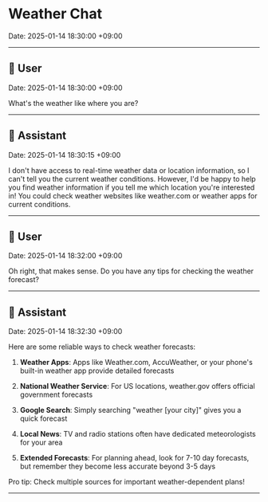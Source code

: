 # Weather Chat

Date: 2025-01-14 18:30:00 +09:00

---

## 👤 User
Date: 2025-01-14 18:30:00 +09:00

What's the weather like where you are?

---

## 🤖 Assistant
Date: 2025-01-14 18:30:15 +09:00

I don't have access to real-time weather data or location information, so I can't tell you the current weather conditions. However, I'd be happy to help you find weather information if you tell me which location you're interested in! You could check weather websites like weather.com or weather apps for current conditions.

---

## 👤 User
Date: 2025-01-14 18:32:00 +09:00

Oh right, that makes sense. Do you have any tips for checking the weather forecast?

---

## 🤖 Assistant
Date: 2025-01-14 18:32:30 +09:00

Here are some reliable ways to check weather forecasts:

1. **Weather Apps**: Apps like Weather.com, AccuWeather, or your phone's built-in weather app provide detailed forecasts

2. **National Weather Service**: For US locations, weather.gov offers official government forecasts

3. **Google Search**: Simply searching "weather [your city]" gives you a quick forecast

4. **Local News**: TV and radio stations often have dedicated meteorologists for your area

5. **Extended Forecasts**: For planning ahead, look for 7-10 day forecasts, but remember they become less accurate beyond 3-5 days

Pro tip: Check multiple sources for important weather-dependent plans!

---
